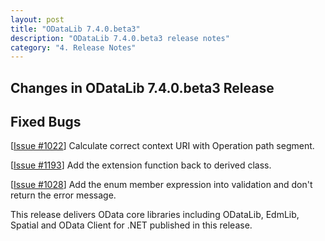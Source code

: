 ```yaml
---
layout: post
title: "ODataLib 7.4.0.beta3"
description: "ODataLib 7.4.0.beta3 release notes"
category: "4. Release Notes"
---
```


## Changes in ODataLib 7.4.0.beta3 Release ##

## Fixed Bugs ##

[[Issue #1022](https://github.com/OData/odata.net/issues/1022)] Calculate correct context URI with Operation path segment.

[[Issue #1193](https://github.com/OData/WebApi/issues/1193)] Add the extension function back to derived class.

[[Issue #1028](https://github.com/OData/odata.net/issues/1028)] Add the enum member expression into validation and don't return the error message.

This release delivers OData core libraries including ODataLib, EdmLib, Spatial and OData Client for .NET published in this release.